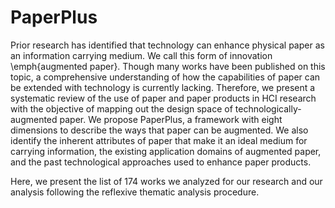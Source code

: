 # PaperPlus
Prior research has identified that technology can enhance physical paper as an information carrying medium. We call this form of innovation \emph{augmented paper}. Though many works have been published on this topic, a comprehensive understanding of how the capabilities of paper can be extended with technology is currently lacking. Therefore, we present a systematic review of the use of paper and paper products in HCI research with the objective of mapping out the design space of technologically-augmented paper. We propose PaperPlus, a framework with eight dimensions to describe the ways that paper can be augmented. We also identify the inherent attributes of paper that make it an ideal medium for carrying information, the existing application domains of augmented paper, and the past technological approaches used to enhance paper products. 

Here, we present the list of 174 works we analyzed for our research and our analysis following the reflexive thematic analysis procedure. 
